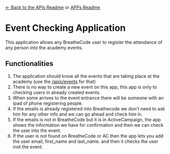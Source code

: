 [<- Back to the APIs Readme](../docs/README.md) or [APPs Readme](../README.md)

# Event Checking Application

This application allows any BreatheCode user to register the attendance
of any person into the academy events.

## Functionalities
1. The application should know all the events that are taking place at the academy (use the [/apis/events](/tree/master/apps/event-checkin) for that)
2. There is no way to create a new event on this app, this app is only to checking users in already created events.
3. When some arrives to the event entrance there will be someone with an ipad of phone registering people.
4. If the emails is already registered into Breathecode we don't need to ask him for any other info and we can go ahead and check him in.
5. If the emails is not in BreatheCode but it is in ActiveCampaign, the app shows the information we have for confirmation and then we can check the user into the event.
6. If the user is not found on BreatheCode or AC then the app lets you add the user email, first_name and last_name. and then it checks the user inot the event.
